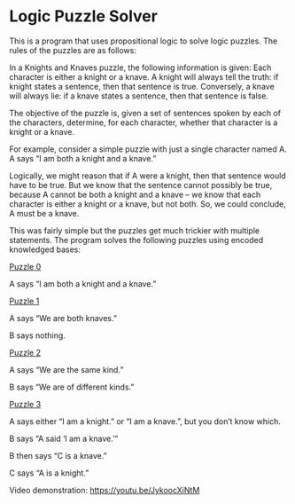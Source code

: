 # Logic Puzzle Solver

This is a program that uses propositional logic to solve logic puzzles. The rules of the puzzles are as follows:

In a Knights and Knaves puzzle, the following information is given: Each character is either a knight or a knave. A knight will always tell the truth: if knight states a sentence, then that sentence is true. Conversely, a knave will always lie: if a knave states a sentence, then that sentence is false.

The objective of the puzzle is, given a set of sentences spoken by each of the characters, determine, for each character, whether that character is a knight or a knave.

For example, consider a simple puzzle with just a single character named A. A says “I am both a knight and a knave.”

Logically, we might reason that if A were a knight, then that sentence would have to be true. But we know that the sentence cannot possibly be true, because A cannot be both a knight and a knave – we know that each character is either a knight or a knave, but not both. So, we could conclude, A must be a knave.

This was fairly simple but the puzzles get much trickier with multiple statements. The program solves the following puzzles using encoded knowledged bases:

<ins>Puzzle 0</ins>

A says “I am both a knight and a knave.”


<ins>Puzzle 1</ins>

A says “We are both knaves.”

B says nothing.

<ins>Puzzle 2</ins>

A says “We are the same kind.”

B says “We are of different kinds.”

<ins>Puzzle 3</ins>

A says either “I am a knight.” or “I am a knave.”, but you don’t know which.

B says “A said ‘I am a knave.’”

B then says “C is a knave.”

C says “A is a knight.”


Video demonstration: https://youtu.be/JykoocXiNtM
